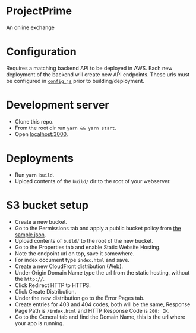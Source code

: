 # ProjectPrime
An online exchange

# Configuration
Requires a matching backend API to be deployed in AWS. Each new deployment of the backend will create new API endpoints. These urls must be configured in [`config.js`](app/config.js) prior to building/deployment.

# Development server
- Clone this repo.
- From the root dir run `yarn && yarn start`.
- Open [localhost:3000](http://localhost:3000).

# Deployments
- Run `yarn build`.
- Upload contents of the `build/` dir to the root of your webserver.

# S3 bucket setup
- Create a new bucket.
- Go to the Permissions tab and apply a public bucket policy from [the sample json](website_bucket_policy.json).
- Upload contents of `build/` to the root of the new bucket.
- Go to the Properties tab and enable Static Website Hosting.
- Note the endpoint url on top, save it somewhere.
- For index document type `index.html` and save.
- Create a new CloudFront distribution (Web).
- Under Origin Domain Name type the url from the static hosting, without the `http://`.
- Click Redirect HTTP to HTTPS.
- Click Create Distribution.
- Under the new distribution go to the Error Pages tab.
- Create entries for 403 and 404 codes, both will be the same, Response Page Path is `/index.html` and HTTP Response Code is `200: OK`.
- Go to the General tab and find the Domain Name, this is the url where your app is running.